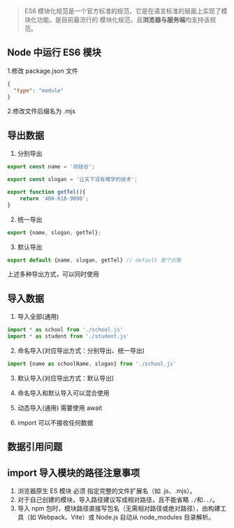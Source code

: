 >ES6 模块化规范是一个官方标准的规范，它是在语言标准的层面上实现了模块化功能。是目前最流行的
模块化规范，且**浏览器与服务端**均支持该规范。

## Node 中运行 ES6 模块
1.修改 package.json 文件
```json
{
  "type": "module"
}
```

2.修改文件后缀名为 .mjs

## 导出数据

1. 分别导出

```js
export const name = '尚硅谷';

export const slogan = '让天下没有难学的技术';

export function getTel(){
    return '400-618-9090';
}
```

2. 统一导出
```js
export {name, slogan, getTel};
```

3. 默认导出
```js
export default {name, slogan, getTel} // default 是个对象
```

上述多种导出方式，可以同时使用


## 导入数据
1. 导入全部(通用)
```js
import * as school from './school.js'
import * as student from './student.js'
```

2. 命名导入(对应导出方式：分别导出、统一导出)
```js
import {name as schoolName, slogan} from './school.js'
```

3. 默认导入(对应导出方式：默认导出)

4. 命名导入和默认导入可以混合使用

5. 动态导入(通用)
需要使用 await

6. import 可以不接收任何数据

## 数据引用问题


## import 导入模块的路径注意事项
1. 浏览器原生 ES 模块 必须 指定完整的文件扩展名（如 .js、.mjs）。
2. 对于自己创建的模块，导入路径建议写成相对路径，且不能省略 `./`和`../`。
3. 导入 npm 包时，模块路径直接写包名（无需相对路径或绝对路径），由构建工具（如 Webpack、Vite）或 Node.js 自动从 node_modules 目录解析。
